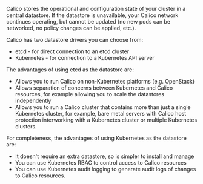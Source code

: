 Calico stores the operational and configuration state of your cluster in a central datastore. If the datastore is unavailable, your Calico network continues operating, but cannot be updated (no new pods can be networked, no policy changes can be applied, etc.).

Calico has two datastore drivers you can choose from:
- etcd - for direct connection to an etcd cluster
- Kubernetes - for connection to a Kubernetes API server

The advantages of using etcd as the datastore are:
- Allows you to run Calico on non-Kubernetes platforms (e.g. OpenStack)
- Allows separation of concerns between Kubernetes and Calico resources, for example allowing you to scale the datastores independently
- Allows you to run a Calico cluster that contains more than just a single Kubernetes cluster, for example, bare metal servers with Calico host protection interworking with a Kubernetes cluster or multiple Kubernetes clusters.

For completeness, the advantages of using Kubernetes as the datastore are:
- It doesn't require an extra datastore, so is simpler to install and manage
- You can use Kubernetes RBAC to control access to Calico resources
- You can use Kubernetes audit logging to generate audit logs of changes to Calico resources.
